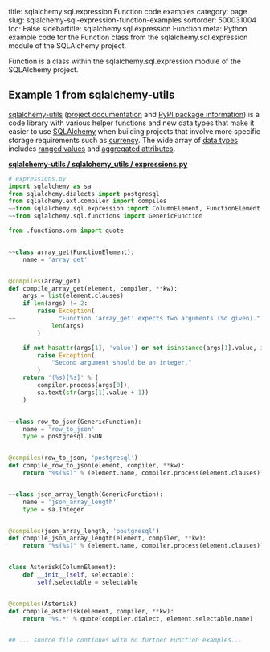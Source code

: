 title: sqlalchemy.sql.expression Function code examples
category: page
slug: sqlalchemy-sql-expression-function-examples
sortorder: 500031004
toc: False
sidebartitle: sqlalchemy.sql.expression Function
meta: Python example code for the Function class from the sqlalchemy.sql.expression module of the SQLAlchemy project.


Function is a class within the sqlalchemy.sql.expression module of the SQLAlchemy project.


## Example 1 from sqlalchemy-utils
[sqlalchemy-utils](https://github.com/kvesteri/sqlalchemy-utils)
([project documentation](https://sqlalchemy-utils.readthedocs.io/en/latest/)
and
[PyPI package information](https://pypi.org/project/SQLAlchemy-Utils/))
is a code library with various helper functions and new data types
that make it easier to use [SQLAlchemy](/sqlachemy.html) when building
projects that involve more specific storage requirements such as
[currency](https://sqlalchemy-utils.readthedocs.io/en/latest/data_types.html#module-sqlalchemy_utils.types.currency).
The wide array of
[data types](https://sqlalchemy-utils.readthedocs.io/en/latest/data_types.html)
includes [ranged values](https://sqlalchemy-utils.readthedocs.io/en/latest/range_data_types.html)
and [aggregated attributes](https://sqlalchemy-utils.readthedocs.io/en/latest/aggregates.html).

[**sqlalchemy-utils / sqlalchemy_utils / expressions.py**](https://github.com/kvesteri/sqlalchemy-utils/blob/master/sqlalchemy_utils/./expressions.py)

```python
# expressions.py
import sqlalchemy as sa
from sqlalchemy.dialects import postgresql
from sqlalchemy.ext.compiler import compiles
~~from sqlalchemy.sql.expression import ColumnElement, FunctionElement
~~from sqlalchemy.sql.functions import GenericFunction

from .functions.orm import quote


~~class array_get(FunctionElement):
    name = 'array_get'


@compiles(array_get)
def compile_array_get(element, compiler, **kw):
    args = list(element.clauses)
    if len(args) != 2:
        raise Exception(
~~            "Function 'array_get' expects two arguments (%d given)." %
            len(args)
        )

    if not hasattr(args[1], 'value') or not isinstance(args[1].value, int):
        raise Exception(
            "Second argument should be an integer."
        )
    return '(%s)[%s]' % (
        compiler.process(args[0]),
        sa.text(str(args[1].value + 1))
    )


~~class row_to_json(GenericFunction):
    name = 'row_to_json'
    type = postgresql.JSON


@compiles(row_to_json, 'postgresql')
def compile_row_to_json(element, compiler, **kw):
    return "%s(%s)" % (element.name, compiler.process(element.clauses))


~~class json_array_length(GenericFunction):
    name = 'json_array_length'
    type = sa.Integer


@compiles(json_array_length, 'postgresql')
def compile_json_array_length(element, compiler, **kw):
    return "%s(%s)" % (element.name, compiler.process(element.clauses))


class Asterisk(ColumnElement):
    def __init__(self, selectable):
        self.selectable = selectable


@compiles(Asterisk)
def compile_asterisk(element, compiler, **kw):
    return '%s.*' % quote(compiler.dialect, element.selectable.name)


## ... source file continues with no further Function examples...


```


